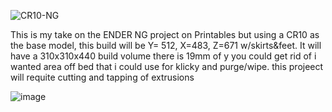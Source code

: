 ![CR10-NG](https://github.com/saltcitytattoo/CR10-NG/assets/51271361/685af893-bd9d-4ac7-a27c-b3ed463d2879)

This is my take on the ENDER NG project on Printables but using a CR10 as the base model, this build will be Y= 512, X=483, Z=671 w/skirts&feet.  It will have a 310x310x440 build volume there is 19mm of y you could get rid of i wanted area off bed that i could use for klicky and purge/wipe. this projeect will requite cutting and tapping of extrusions


![image](https://github.com/saltcitytattoo/CR10-NG/assets/51271361/8b22886b-c18d-42d3-8867-249f087d07f0)


